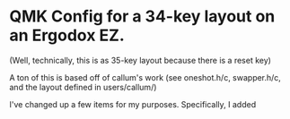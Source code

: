 # QMK Config for a 34-key layout on an Ergodox EZ.

(Well, technically, this is as 35-key layout because there is a reset key)

A ton of this is based off of callum's work (see oneshot.h/c, swapper.h/c, and the
layout defined in users/callum/)

I've changed up a few items for my purposes. Specifically, I added


